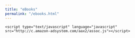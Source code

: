 ```yaml
---
title: "eBooks"
permalink: "/ebooks.html"
---
```



<script type="text/javascript" language="javascript">
      var aax_size='300x600';
      var aax_pubname = 'kd01f-21';
      var aax_src='302';
    </script>
    <script type="text/javascript" language="javascript" src="http://c.amazon-adsystem.com/aax2/assoc.js"></script>
